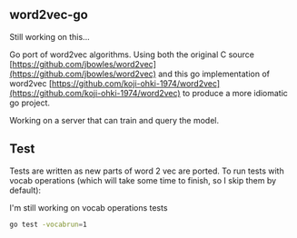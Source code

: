 ## word2vec-go
Still working on this...


Go port of word2vec algorithms. Using both the original C source [https://github.com/jbowles/word2vec](https://github.com/jbowles/word2vec) and this go implementation of word2vec [https://github.com/koji-ohki-1974/word2vec](https://github.com/koji-ohki-1974/word2vec) to produce a more idiomatic go project.

Working on a server that can train and query the model.

## Test
Tests are written as new parts of word 2 vec are ported. To run tests with vocab operations (which will take some time to finish, so I skip them by default):

I'm still working on vocab operations tests

```sh
go test -vocabrun=1
```
